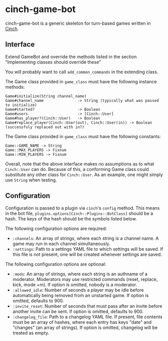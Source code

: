 # cinch-game-bot

cinch-game-bot is a generic skeleton for turn-based games written in [Cinch](https://github.com/cinchrb/cinch).

## Interface

Extend GameBot and override the methods listed in the section "Implementing classes should override these"

You will probably want to call `add_common_commands` in the extending class.

The Game class provided in `game_class` must have the following instance methods:

```
Game#initialize(String channel_name)
Game#channel_name               -> String (typically what was passed to initialize)
Game#started?                   -> Boolean
Game#users                      -> [Cinch::User]
Game#has_player?(Cinch::User)   -> Boolean
Game#replace_player(Cinch::User(out), Cinch::User(in)) -> Boolean (successfuly replaced out with in?)
```

The Game class provided in `game_class` must have the following constants:

```
Game::GAME_NAME -> String
Game::MAX_PLAYERS -> Fixnum
Game::MIN_PLAYERS -> Fixnum
```

Overall, note that the above interface makes no assumptions as to what `Cinch::User` can do.
Because of this, a conforming Game class could substitute any other class for `Cinch::User`.
As an example, one might simply use `String` when testing.

## Configuration

Configuration is passed to a plugin via `cinch`'s `config` method.
This means in the bot file, `plugins.options[Cinch::Plugins::BotClass]` should be a hash.
The keys of the hash should be the symbols listed below.

The following configuration options are required:

* `:channels`: An array of strings, where each string is a channel name.
    A game may run in each channel simultaneously.
* `:settings`: Path to a settings YAML file to which settings will be saved.
    If this file is not present, one will be created whenever settings are saved.

The following configuration options are optional:

* `:mods`: An array of strings, where each string is an authname of a moderator.
    Moderators may use restricted commands (reset, replace, kick, mode +m).
    If option is omitted, nobody is a moderator.
* `:allowed_idle`: Number of seconds a player may be idle before automatically being removed from an unstarted game.
    If option is omitted, defaults to 900.
* `:invite_reset`: Number of seconds that must pass after an invite before another invite can be sent.
    If option is omitted, defaults to 900.
* `:changelog_file`: Path to a changelog YAML file. If present, file contents must be an array of hashes,
    where each entry has keys "date" and "changes" (an array of strings).
    If option is omitted, changelog will be treated as empty.
